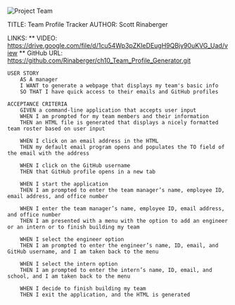 ![Project Team](https://user-images.githubusercontent.com/108424256/202039152-7982082f-7d3f-42f7-a692-06508ca079b5.png)

TITLE: Team Profile Tracker
AUTHOR: Scott Rinaberger

LINKS:
    ** VIDEO: https://drive.google.com/file/d/1cu54Wp3pZKIeDEugH9QBjy90uKVG_Uad/view
    ** GitHub URL: https://github.com/Rinaberger/ch10_Team_Profile_Generator.git

    USER STORY
        AS A manager
        I WANT to generate a webpage that displays my team's basic info
        SO THAT I have quick access to their emails and GitHub profiles

    ACCEPTANCE CRITERIA
        GIVEN a command-line application that accepts user input
        WHEN I am prompted for my team members and their information
        THEN an HTML file is generated that displays a nicely formatted team roster based on user input

        WHEN I click on an email address in the HTML
        THEN my default email program opens and populates the TO field of the email with the address

        WHEN I click on the GitHub username
        THEN that GitHub profile opens in a new tab

        WHEN I start the application
        THEN I am prompted to enter the team manager’s name, employee ID, email address, and office number

        WHEN I enter the team manager’s name, employee ID, email address, and office number
        THEN I am presented with a menu with the option to add an engineer or an intern or to finish building my team

        WHEN I select the engineer option
        THEN I am prompted to enter the engineer’s name, ID, email, and GitHub username, and I am taken back to the menu

        WHEN I select the intern option
        THEN I am prompted to enter the intern’s name, ID, email, and school, and I am taken back to the menu

        WHEN I decide to finish building my team
        THEN I exit the application, and the HTML is generated

